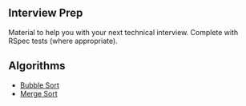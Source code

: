 ## Interview Prep

Material to help you with your next technical interview. Complete with RSpec tests (where appropriate).

## Algorithms
- [Bubble Sort](algorithms/lib/bubble_sort.rb)
- [Merge Sort](algorithms/lib/merge_sort.rb)